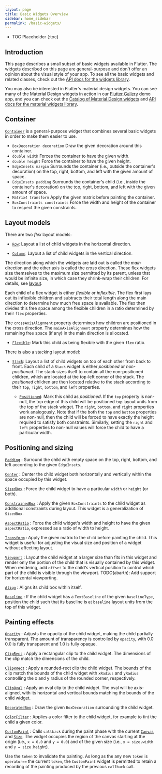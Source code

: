 ```yaml
---
layout: page
title: Basic Widgets Overview
sidebar: home_sidebar
permalink: /basic-widgets/
---
```


* TOC Placeholder
{:toc}

## Introduction

This page describes a small subset of basic widgets available in Flutter.
The widgets described on this page are
general-purpose and don't offer an opinion about the visual style of your app.
To see all the basic widgets and related classes, check out the
[API docs for the widgets library](http://docs.flutter.io/flutter/widgets/widgets-library.html).

You may also be interested in Flutter's material design widgets.
You can see many of the Material Design widgets in action in our
[Flutter Gallery](https://github.com/flutter/flutter/tree/master/examples/flutter_gallery)
demo app, and you can check out the [Catalog of Material Design widgets](/md-catalog) and
[API docs for the material widgets library](http://docs.flutter.io/flutter/material/material-library.html).

Container
---------

[`Container`](http://docs.flutter.io/flutter/widgets/Container-class.html)
is a general-purpose widget that combines several basic widgets in
order to make them easier to use.

 - `BoxDecoration decoration` Draw the given decoration around this container.
 - `double width` Forces the container to have the given width.
 - `double height` Force the container to have the given height.
 - `EdgeInsets margin` Surrounds the container (i.e., outside the container's
    decoration) on the top, right, bottom, and left with the given amount of
    space.
 - `EdgeInsets padding` Surrounds the container's child (i.e., inside the
    container's decoration) on the top, right, bottom, and left with the given
    amount of space.
 - `Matrix4 transform` Apply the given matrix before painting the container.
 - `BoxConstraints constraints` Force the width and height of the container to
    respect the given constraints.

Layout models
-------------

There are two _flex_ layout models:

 - [`Row`](http://docs.flutter.io/flutter/widgets/Row-class.html): Layout a
   list of child widgets in the horizontal direction.

 - [`Column`](http://docs.flutter.io/flutter/widgets/Column-class.html): Layout
   a list of child widgets in the vertical direction.

The direction along which the widgets are laid out is called the
*main* direction and the other axis is called the *cross* direction.
These flex widgets size themselves to the maximum size permitted by
its parent, unless that would be infinite size, in which case they
shrink-wrap their children. For details, see [layout](../layout/#flex).

Each child of a flex widget is either *flexible* or *inflexible*.
The flex first lays out its inflexible children and subtracts their
total length along the main direction to determine how much free space
is available. The flex then divides this free space among the flexible
children in a ratio determined by their `flex` properties.

The `crossAxisAlignment` property determines how children are positioned in
the cross direction. The `mainAxisAlignment` property determines how the
remaining free space (if any) in the main direction is allocated.

 - [`Flexible`](http://docs.flutter.io/flutter/widgets/Flexible-class.html):
   Mark this child as being flexible with the given `flex` ratio.

There is also a stacking layout model:

 - [`Stack`](http://docs.flutter.io/flutter/widgets/Stack-class.html): Layout a
   list of child widgets on top of each other from back to
   front. Each child of a `Stack` widget is either *positioned* or
   *non-positioned*. The stack sizes itself to contain all the
   non-positioned children, which are located at the top-left corner of the
   stack. The *positioned* children are then located relative to the stack
   according to their `top`, `right`, `bottom`, and `left` properties.

    - [`Positioned`](http://docs.flutter.io/flutter/widgets/Positioned-class.html):
      Mark this child as *positioned*. If the `top` property is
      non-null, the top edge of this child will be positioned `top` layout units
      from the top of the stack widget. The `right`, `bottom`, and `right`
      properties work analogously. Note that if the both the `top` and `bottom`
      properties are non-null, then the child will be forced to have exactly the
      height required to satisfy both constraints. Similarly, setting the
      `right` and `left` properties to non-null values will force the child to
      have a particular width.

Positioning and sizing
----------------------

[`Padding`](http://docs.flutter.io/flutter/widgets/Padding-class.html)
: Surround the child with empty space on the top, right, bottom, and
  left according to the given `EdgeInsets`.

[`Center`](http://docs.flutter.io/flutter/widgets/Center-class.html)
: Center the child widget both horizontally and vertically within the
 space occupied by this widget.

[`SizedBox`](http://docs.flutter.io/flutter/widgets/SizedBox-class.html)
: Force the child widget to have a particular `width` or `height`
 (or both).

[`ConstrainedBox`](http://docs.flutter.io/flutter/widgets/ConstrainedBox-class.html)
: Apply the given `BoxConstraints` to the child widget as
  additional constraints during layout. This widget is a generalization of
  `SizedBox`.

[`AspectRatio`](http://docs.flutter.io/flutter/widgets/AspectRatio-class.html)
: Force the child widget's width and height to have the given
  `aspectRatio`, expressed as a ratio of width to height.

[`Transform`](http://docs.flutter.io/flutter/widgets/Transform-class.html)
: Apply the given matrix to the child before painting the child.
  This widget is useful for adjusting the visual size and position of a widget
  without affecting layout.

[`Viewport`](http://docs.flutter.io/flutter/widgets/Viewport-class.html)
: Layout the child widget at a larger size than fits in this widget
  and render only the portion of the child that is visually contained by this
  widget. When rendering, add `offset` to the child's vertical position to
  control which part of the child is visible through the viewport.
  TODO(abarth): Add support for horizontal viewporting.

[`Align`](http://docs.flutter.io/flutter/widgets/Align-class.html)
: Aligns its child box within itself.

[`Baseline`](http://docs.flutter.io/flutter/widgets/Baseline-class.html)
: If the child widget has a `TextBaseline` of the given
  `baselineType`, position the child such that its baseline is at `baseline`
  layout units from the top of this widget.

Painting effects
----------------

[`Opacity`](http://docs.flutter.io/flutter/widgets/Opacity-class.html)
: Adjusts the opacity of the child widget, making the child partially
  transparent. The amount of transparency is controlled by `opacity`, with 0.0
  0.0 is fully transparent and 1.0 is fully opaque.

[`ClipRect`](http://docs.flutter.io/flutter/widgets/ClipRect-class.html)
: Apply a rectangular clip to the child widget. The dimensions of
  the clip match the dimensions of the child.

[`ClipRRect`](http://docs.flutter.io/flutter/widgets/ClipRRect-class.html)
: Apply a rounded-rect clip the child widget. The bounds of the
  clip match the bounds of the child widget with `xRadius` and `yRadius`
  controlling the x and y radius of the rounded corner, respectively.

[`ClipOval`](http://docs.flutter.io/flutter/widgets/ClipOval-class.html)
: Apply an oval clip to the child widget. The oval will be
  axis-aligned, with its horizontal and vertical bounds matching the bounds of
  the child widget.

[`DecoratedBox`](http://docs.flutter.io/flutter/widgets/DecoratedBox-class.html)
: Draw the given `BoxDecoration` surrounding the child widget.

[`ColorFilter`](http://docs.flutter.io/flutter/dart-ui/ColorFilter-class.html)
: Applies a color filter to the child widget, for example to
  tint the child a given color.

[`CustomPaint`](http://docs.flutter.io/flutter/widgets/CustomPaint-class.html)
: Calls `callback` during the paint phase with the current
  [`Canvas`](http://docs.flutter.io/flutter/dart-ui/Canvas-class.html) and
  [`Size`](http://docs.flutter.io/flutter/dart-ui/Size-class.html). The widget occupies the region of the canvas starting at
  the origin (i.e., `x = 0.0` and `y = 0.0`) and of the given size (i.e.,
  `x = size.width` and `y = size.height`).

  Use the `token` to invalidate the painting. As long as the any new `token`
  is `operator==` the current `token`, the `CustomPaint` widget is permitted
  to retain a recording of the painting produced by the previous `callback`
  call.
